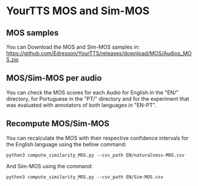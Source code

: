 # YourTTS MOS and Sim-MOS

## MOS samples
You can Download the MOS  and Sim-MOS samples in: https://github.com/Edresson/YourTTS/releases/download/MOS/Audios_MOS.zip

## MOS/Sim-MOS per audio
You can check the MOS scores for each Audio for English in the "EN/" directory, for Portuguese in the "PT/" directory and for the experiment that was 
evaluated with annotators of both languages in "EN-PT".

## Recompute MOS/Sim-MOS

You can recalculate the MOS with their respective confidence intervals for the English language using the bellow command:

    python3 compute_similarity_MOS.py --csv_path EN/naturalness-MOS.csv

And Sim-MOS using the command:

    python3 compute_similarity_MOS.py --csv_path EN/Sim-MOS.csv 